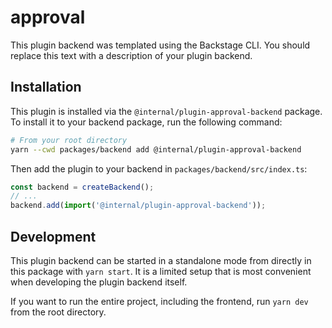 # approval

This plugin backend was templated using the Backstage CLI. You should replace this text with a description of your plugin backend.

## Installation

This plugin is installed via the `@internal/plugin-approval-backend` package. To install it to your backend package, run the following command:

```bash
# From your root directory
yarn --cwd packages/backend add @internal/plugin-approval-backend
```

Then add the plugin to your backend in `packages/backend/src/index.ts`:

```ts
const backend = createBackend();
// ...
backend.add(import('@internal/plugin-approval-backend'));
```

## Development

This plugin backend can be started in a standalone mode from directly in this
package with `yarn start`. It is a limited setup that is most convenient when
developing the plugin backend itself.

If you want to run the entire project, including the frontend, run `yarn dev` from the root directory.

